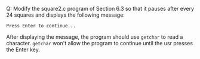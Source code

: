 Q: Modify the square2.c program of Section 6.3 so that it pauses after every 24
squares and displays the following message:

```
Press Enter to continue...
```

After displaying the message, the program should use `getchar` to read a
character. `getchar` won't allow the program to continue until the usr presses
the Enter key.

